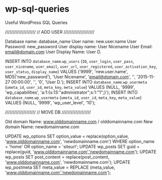# wp-sql-queries
Useful WordPress SQL Queries

////////////////////
//	ADD USER
////////////////////

Database name: 		  database_name
User name: 	   		  new.user.name
User Password: 		  new_password
User display name:  User Nicename
User Email:         email@domain.com
User Display Name:  User D.

  INSERT INTO `database_name`.`wp_users` (`ID`, `user_login`, `user_pass`, `user_nicename`, `user_email`, `user_url`, `user_registered`, `user_activation_key`, `user_status`, `display_name`) VALUES ('9999', 'new.user.name', MD5('new_password'), 'User Nicename', 'email@domain.com', '', '2015-11-27 00:00:00', '', '0', 'User D.');
  INSERT INTO `database_name`.`wp_usermeta` (`umeta_id`, `user_id`, `meta_key`, `meta_value`) VALUES (NULL, '9999', 'wp_capabilities', 'a:1:{s:13:"administrator";s:1:"1";}');
  INSERT INTO `database_name`.`wp_usermeta` (`umeta_id`, `user_id`, `meta_key`, `meta_value`) VALUES (NULL, '9999', 'wp_user_level', '10');

////////////////////
//	MOVE DB
///////////////////

Old domain Name: www.olddomainname.com / olddomainname.com
New domain Name: newdomainname.com

UPDATE wp_options SET option_value = replace(option_value, 'www.olddomainname.com', 'newdomainname.com') WHERE option_name = 'home' OR option_name = 'siteurl';
UPDATE wp_posts SET guid = replace(guid, 'www.olddomainname.com','newdomainname.com');
UPDATE wp_posts SET post_content = replace(post_content, 'www.olddomainname.com', 'newdomainname.com');
UPDATE wp_postmeta SET meta_value = REPLACE (meta_value, 'www.olddomainname.com','newdomainname.com');
